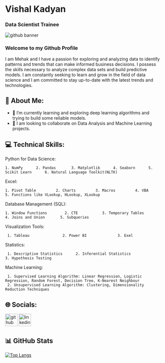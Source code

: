 # Vishal Kadyan
### Data Scientist Trainee 

![github banner](https://github.com/HapyKadyan/HapyKadyan/assets/137599632/0d5d8d43-72b7-4dfb-92a7-c55b3788ecdd)


### Welcome to my Github Profile

I am Mehak and I have a passion for exploring and analyzing data to identify patterns and trends that can make informed business decisions. I possess the skills necessary to analyze complex data sets and build predictive models. I am constantly seeking to learn and grow in the field of data science and I am committed to stay up-to-date with the latest trends and technologies.

## 🔗 About Me:

- 🌱 I’m currently learning and exploring deep learning algorithms and trying to build some reliable models.
- 🌱 I am looking to collaborate on Data Analysis and Machine Learning projects.


## 💻 Technical Skills: 

Python for Data Science: 

    1. NumPy      2. Pandas       3. Matplotlib      4. Seaborn      5. Scikit Learn      6. Natural Language Toolkit(NLTK)    
     
Excel: 

    1. Pivot Table         2. Charts         3. Macros         4. VBA           5. Functions like VLookup, HLookup, XLookup
                
Database Management (SQL):

    1. Window Functions        2. CTE           3. Temporary Tables      4. Joins and Union       5. Subqueries
     
Visualization Tools:

     1. Tableau               2. Power BI              3. Exel         
      
Statistics:

     1. Descriptive Statistics      2. Inferential Statistics            3. Hypothesis Testing
      
Machine Learning:

     1. Supervised Learning Algorithm: Linear Regression, Logistic Regression, Random Forest, Decision Tree, K-Nearest Neighbour
     2. Unsupervised Learning Algorithm: Clustering, Dimensionality Reduction Techniques

## 🌐 Socials:

[<img src='https://cdn.jsdelivr.net/npm/simple-icons@3.0.1/icons/github.svg' alt='github' height='40'>](https://github.com/https://github.com/MehakKhurana17)  [<img src='https://cdn.jsdelivr.net/npm/simple-icons@3.0.1/icons/linkedin.svg' alt='linkedin' height='40'>](https://www.linkedin.com/in/vishal-kadyan-866b70246)  

## 📊 GitHub Stats

[![Top Langs](https://github-readme-stats.vercel.app/api/top-langs/?username=MehakKhurana17)](https://github.com/anuraghazra/github-readme-stats)



